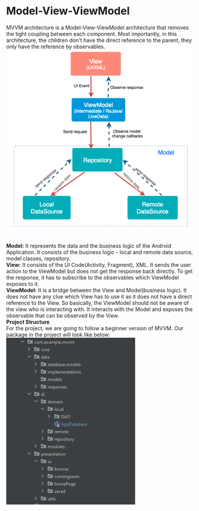 # Model-View-ViewModel 
MVVM architecture is a Model-View-ViewModel architecture that removes the tight coupling between each component. Most importantly, in this architecture, the children don't have the direct reference to the parent, they only have the reference by observables.
![img.png](img.png)

<br /><b>Model:</b>
It represents the data and the business logic of the Android Application. It consists of the business logic - local and remote data source, model classes, repository.
<br /><b>View:</b>
It consists of the UI Code(Activity, Fragment), XML. It sends the user action to the ViewModel but does not get the response back directly. To get the response, it has to subscribe to the observables which ViewModel exposes to it.
<br /><b>ViewModel:</b> 
It is a bridge between the View and Model(business logic). It does not have any clue which View has to use it as it does not have a direct reference to the View. So basically, the ViewModel should not be aware of the view who is interacting with. It interacts with the Model and exposes the observable that can be observed by the View.
<br />
<b>Project Structure</b><br />
For the project, we are going to follow a beginner version of MVVM. Our package in the project will look like below:<br />
![img_1.png](img_1.png)